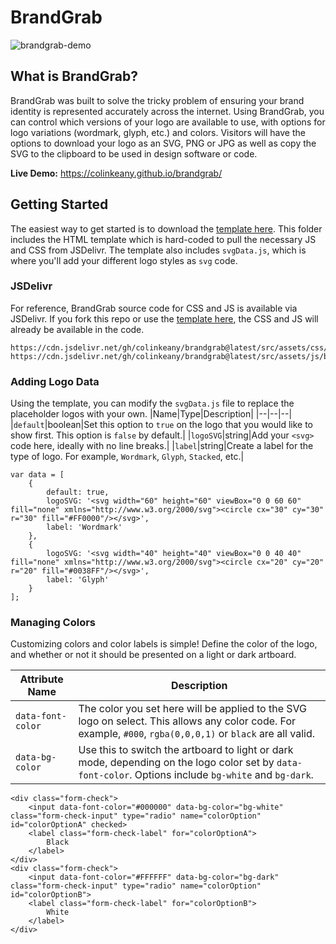 # BrandGrab
![brandgrab-demo](https://github.com/colinkeany/brandgrab/assets/4369448/1384317b-443b-4b65-81f2-ee612e5d51dc)

## What is BrandGrab?
BrandGrab was built to solve the tricky problem of ensuring your brand identity is represented accurately across the internet. Using BrandGrab, you can control which versions of your logo are available to use, with options for logo variations (wordmark, glyph, etc.) and colors. Visitors will have the options to download your logo as an SVG, PNG or JPG as well as copy the SVG to the clipboard to be used in design software or code.

**Live Demo:** https://colinkeany.github.io/brandgrab/

## Getting Started
The easiest way to get started is to download the [template here](https://github.com/colinkeany/brandgrab/tree/main/src). This folder includes the HTML template which is hard-coded to pull the necessary JS and CSS from JSDelivr. The template also includes `svgData.js`, which is where you'll add your different logo styles as `svg` code.

### JSDelivr
For reference, BrandGrab source code for CSS and JS is available via JSDelivr. If you fork this repo or use the [template here](https://github.com/colinkeany/brandgrab/tree/main/src), the CSS and JS will already be available in the code.
```
https://cdn.jsdelivr.net/gh/colinkeany/brandgrab@latest/src/assets/css/brandgrab.css
https://cdn.jsdelivr.net/gh/colinkeany/brandgrab@latest/src/assets/js/brandgrab.1.0.js
```

### Adding Logo Data
Using the template, you can modify the `svgData.js` file to replace the placeholder logos with your own.
|Name|Type|Description|
|--|--|--|
|`default`|boolean|Set this option to `true` on the logo that you would like to show first. This option is `false` by default.|
|`logoSVG`|string|Add your `<svg>` code here, ideally with no line breaks.|
|`label`|string|Create a label for the type of logo. For example, `Wordmark`, `Glyph`, `Stacked`, etc.|
```
var data = [
    {
        default: true,
        logoSVG: '<svg width="60" height="60" viewBox="0 0 60 60" fill="none" xmlns="http://www.w3.org/2000/svg"><circle cx="30" cy="30" r="30" fill="#FF0000"/></svg>',
        label: 'Wordmark'
    },
    {
        logoSVG: '<svg width="40" height="40" viewBox="0 0 40 40" fill="none" xmlns="http://www.w3.org/2000/svg"><circle cx="20" cy="20" r="20" fill="#0038FF"/></svg>',
        label: 'Glyph'
    }
];
```

### Managing Colors
Customizing colors and color labels is simple! Define the color of the logo, and whether or not it should be presented on a light or dark artboard.

|Attribute Name|Description|
|--|--|
|`data-font-color`|The color you set here will be applied to the SVG logo on select. This allows any color code. For example, `#000`, `rgba(0,0,0,1)` or `black` are all valid.|
|`data-bg-color`|Use this to switch the artboard to light or dark mode, depending on the logo color set by `data-font-color`. Options include `bg-white` and `bg-dark`.|

```
<div class="form-check">
    <input data-font-color="#000000" data-bg-color="bg-white" class="form-check-input" type="radio" name="colorOption" id="colorOptionA" checked>
    <label class="form-check-label" for="colorOptionA">
        Black
    </label>
</div>
<div class="form-check">
    <input data-font-color="#FFFFFF" data-bg-color="bg-dark" class="form-check-input" type="radio" name="colorOption" id="colorOptionB">
    <label class="form-check-label" for="colorOptionB">
        White
    </label>
</div>
```









